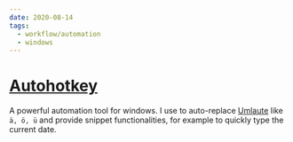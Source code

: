 ```yaml
---
date: 2020-08-14
tags:
  - workflow/automation
  - windows
---
```


# [Autohotkey](https://www.autohotkey.com/)

A powerful automation tool for windows. I use to auto-replace [Umlaute](https://gist.github.com/dnnsmnstrr/0591fd7d64eda2fc63d99e6f488a435a) like `ä, ö, ü` and provide snippet functionalities, for example to quickly type the current date.
